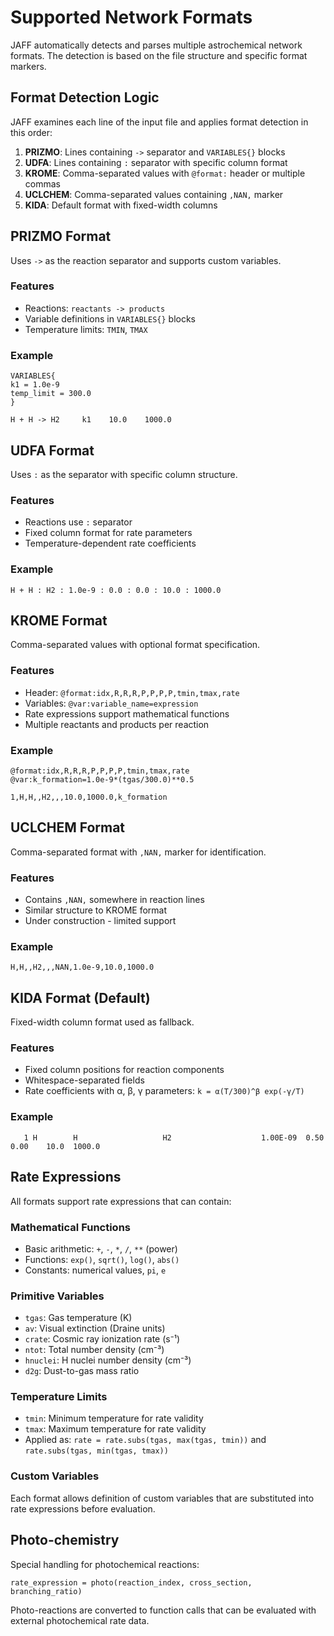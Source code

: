 # Supported Network Formats

JAFF automatically detects and parses multiple astrochemical network formats. The detection is based on the file structure and specific format markers.

## Format Detection Logic

JAFF examines each line of the input file and applies format detection in this order:

1. **PRIZMO**: Lines containing `->` separator and `VARIABLES{}` blocks
2. **UDFA**: Lines containing `:` separator with specific column format
3. **KROME**: Comma-separated values with `@format:` header or multiple commas
4. **UCLCHEM**: Comma-separated values containing `,NAN,` marker
5. **KIDA**: Default format with fixed-width columns

## PRIZMO Format

Uses `->` as the reaction separator and supports custom variables.

### Features
- Reactions: `reactants -> products`
- Variable definitions in `VARIABLES{}` blocks
- Temperature limits: `TMIN`, `TMAX`

### Example
```
VARIABLES{
k1 = 1.0e-9
temp_limit = 300.0
}

H + H -> H2     k1    10.0    1000.0
```

## UDFA Format

Uses `:` as the separator with specific column structure.

### Features
- Reactions use `:` separator
- Fixed column format for rate parameters
- Temperature-dependent rate coefficients

### Example
```
H + H : H2 : 1.0e-9 : 0.0 : 0.0 : 10.0 : 1000.0
```

## KROME Format

Comma-separated values with optional format specification.

### Features
- Header: `@format:idx,R,R,R,P,P,P,P,tmin,tmax,rate`
- Variables: `@var:variable_name=expression`
- Rate expressions support mathematical functions
- Multiple reactants and products per reaction

### Example
```
@format:idx,R,R,R,P,P,P,P,tmin,tmax,rate
@var:k_formation=1.0e-9*(tgas/300.0)**0.5

1,H,H,,H2,,,10.0,1000.0,k_formation
```

## UCLCHEM Format

Comma-separated format with `,NAN,` marker for identification.

### Features
- Contains `,NAN,` somewhere in reaction lines
- Similar structure to KROME format
- Under construction - limited support

### Example
```
H,H,,H2,,,NAN,1.0e-9,10.0,1000.0
```

## KIDA Format (Default)

Fixed-width column format used as fallback.

### Features
- Fixed column positions for reaction components
- Whitespace-separated fields
- Rate coefficients with α, β, γ parameters: `k = α(T/300)^β exp(-γ/T)`

### Example
```
   1 H        H                   H2                    1.00E-09  0.50  0.00    10.0  1000.0
```

## Rate Expressions

All formats support rate expressions that can contain:

### Mathematical Functions
- Basic arithmetic: `+`, `-`, `*`, `/`, `**` (power)
- Functions: `exp()`, `sqrt()`, `log()`, `abs()`
- Constants: numerical values, `pi`, `e`

### Primitive Variables
- `tgas`: Gas temperature (K)
- `av`: Visual extinction (Draine units)  
- `crate`: Cosmic ray ionization rate (s⁻¹)
- `ntot`: Total number density (cm⁻³)
- `hnuclei`: H nuclei number density (cm⁻³)
- `d2g`: Dust-to-gas mass ratio

### Temperature Limits
- `tmin`: Minimum temperature for rate validity
- `tmax`: Maximum temperature for rate validity
- Applied as: `rate = rate.subs(tgas, max(tgas, tmin))` and `rate.subs(tgas, min(tgas, tmax))`

### Custom Variables
Each format allows definition of custom variables that are substituted into rate expressions before evaluation.

## Photo-chemistry

Special handling for photochemical reactions:

```
rate_expression = photo(reaction_index, cross_section, branching_ratio)
```

Photo-reactions are converted to function calls that can be evaluated with external photochemical rate data.